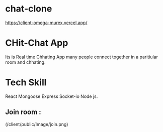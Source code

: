 # chat-clone
https://client-omega-murex.vercel.app/

# CHit-Chat App
Its is Real time Chhating App  many people connect together in a paritiular room and chhating.

# Tech Skill
React
Mongoose
Express
Socket-io
Node js.

##  Join room :

(/client/public/Image/join.png)

